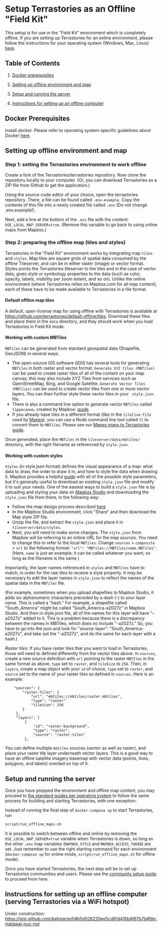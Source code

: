 # Setup Terrastories as an Offline "Field Kit"
This setup is for use in the "Field Kit" environment which is completely offline. If you are setting up Terrastories for an online environment, please follow the instructions for your operating system (Windows, Mac, Linux) [here](../README.md#setup).

## Table of Contents

1. [Docker prerequisites](#docker-prerequisites)

2. [Setting up offline environment and map](#setting-up-offline-environment-and-map)

3. [Setup and running the server](#setup-and-running-the-server)

5. [Instructions for setting up an offline computer](#instructions-for-setting-up-an-offline-computer)

## Docker Prerequisites

Install docker. Please refer to operating system-specific guidelines about Docker [here](../README.md#setup).

## Setting up offline environment and map 

### Step 1: setting the Terrastories environment to work offline

Create a fork of the Terrastories/terrastories repository. Now clone the repository locally to your computer. (Or, you can download Terrastories as a ZIP file from Github to get the application.)

Using the source-code editor of your choice, open the terrastories repository. There, a file can be found called `.env.example`. 
Copy the contents of this file into a newly created file called `.env` (Do not change .env.example!).

Next, add a line at the bottom of the `.env` file with the content: `USE_LOCAL_MAP_SERVER=true`. (Remove this variable to go back to using online maps from Mapbox.)

### Step 2: preparing the offline map (tiles and styles)

Terrastories in the "Field Kit" environment works by integrating map `tiles` and `styles`. Map tiles are square grids of spatial data consumed by the offline Tileserver, and can be in either raster (image) or vector format. Styles points the Terrastories tileserver to the tiles and in the case of vector data, gives style or symbology properties to the data (such as color, opacity, labels, visibility per zoom extent, and so on). Unlike the online environment (where Terrastories relies on Mapbox.com for all map content), each of these have to be made available to Terrastories in a file format.

#### Default offline map tiles
A default, open-license map for using offline with Terrastories is available at https://github.com/terrastories/default-offline/tiles. Download these files and place them in the `data` directory, and they should work when you load Terrastories in Field Kit mode.
#### Working with custom MBTiles

`MBTiles` can be generated from standard geospatial data (Shapefile, GeoJSON) in several ways. 

* The open-source GIS software QGIS has several tools for generating `MBTiles` in both raster and vector format. `Generate XYZ tiles (MBTiles)` can be used to create raster tiles of all of the content on your map canvas; this may also include XYZ Tiles from services such as OpenStreetMap, Bing, and Google Satellite. `Generate Vector Tiles (MBTiles)` can be used to create vector tiles from one or more vector layers. You can then further style these vector tiles in your ` style.json` file.
* There is also a command line option to generate vector `MBTiles` called `tippecanoe`, created by Mapbox: [guide](https://docs.mapbox.com/help/troubleshooting/large-data-tippecanoe/).
* If you already have tiles in a different format (like in the `tilelive-file` used by [Mapeo](https://mapeo.app/)), you can use a Node command line tool called `tl` to convert them to `MBTiles`. Please see our [Mapeo maps to Terrastories guide](MAPEO-MAPS-IN-TERRASTORIES.md).

Once generated, place the `MBTiles` in the `tileserver/data/mbtiles/` directory, with the right filename as referenced by `style.json`.

#### Working with custom styles

`Styles` (in style.json format) defines the visual appearance of a map: what data to draw, the order to draw it in, and how to style the data when drawing it. Mapbox provides a helpful [guide](https://docs.mapbox.com/mapbox-gl-js/style-spec/) with all of the possible style parameters, but it's generally useful to download an existing `style.json` file and modify it to suit your needs. One of the easiest ways to build a `style.json` file is by uploading and styling your data on [Mapbox Studio](http://mapbox.com/studio) and downloading the `style.json` file from there, in the following way:

* Follow the map design process described [here](CUSTOMIZATION.md#setting-up-a-custom-map)
* In the Mapbox Studio environment, click "Share" and then download the Map style ZIP file.
* Unzip the file, and extract the `style.json` and place it in `tileserver/data/styles`.
* Next, you will need to make some changes. The `style.json` from Mapbox will be referring to an online URL for the map sources. You need to change this to refer to the local `MBTiles`. Change `sources` > `composite` > `url` to the following format: `"url": "MBTiles://MBTiles/name.MBTiles"`. (Here, `name` is just an example; it can be called whatever you want, so long as the filename is the same.)

Importantly, the layer names referenced in `styles` and `MBTiles` have to match, in order for the raw tiles to receive a style property. It may be necessary to edit the layer names in `style.json` to reflect the names of the spatial data in the `MBTiles` file. 

(For example, sometimes when you upload shapefiles to Mapbox Studio, it adds six alphanumeric characters preceded by a dash (-) to your layer name. This is called a "hash." For example, a shapefile called "South_America" might be called "South_America-a2027z" in Mapbox Studio. And then in style.json file, all of the names for this layer will have "–a2027z" added to it. This is a problem because there is a discrepancy between the names in MBTiles, which does no include "-a2027z." So, you have to go into the json and look for "source-layer": "South_America-a2027z", and take out the "-a2027z", and do the same for each layer with a hash.)

*Raster tiles*: If you have raster tiles that you want to load in Terrastories, those will need to defined differently from the vector tiles above. In `sources`, create a new source definition with `url` pointing to the raster `MBTIles` in the same format as above, `type` set to `raster`, and `tileSize` to `256`. Then, in `layers`, create a map object with your `id` of choice, `type` set to `raster`, and `source` set to the name of your raster tiles as defined in `sources`. Here is an example:


```
    "sources": {
        "raster-tiles": {
            "url": "mbtiles://mbtiles/raster.mbtiles",
            "type": "raster"
			"tileSize": 256
        }
     },
     "layers": [
         {
             "id": "raster-background",
             "type": "raster",
             "source": "raster-tiles"
         },
```

You can define multiple `mbtiles` sources (vector as well as raster), and place your raster tile layer underneath vector layers. This is a good way to have an offline satellite imagery basemap with vector data (points, lines, polygons, and labels) overlaid on top of it.

## Setup and running the server

Once you have prepped the environment and offline map content, you may proceed to [the standard guides per operating system](/README.md#setup) to follow the same process for building and starting Terrastories, with one exception:

Instead of running the final step of `docker-compose up` to start Terrastories, run 

```bash
script/run_offline_maps.sh
```

It is possible to switch between offline and online by removing the `USE_LOCAL_MAP_SERVER=true` variable when Terrastories is down, so long as the other `.env` map variables (`MAPBOX_STYLE` and `MAPBOX_ACCESS_TOKEN`) are set. Just remember to use the right starting command for each environment (`docker-compose up` for online mode, `script/run_offline_maps.sh` for offline mode).

Once you have started Terrastories, the next step will be to set up Terrastories communities and users. Please see the [community setup guide](COMMUNITY-SETUP.md) to proceed from here.

## Instructions for setting up an offline computer (serving Terrastories via a WiFi hotspot)

Under construction: https://gist.github.com/kalimar/ed14b5d026220ee5cd81d416b4f67b7b#file-matawai-nuc-md
